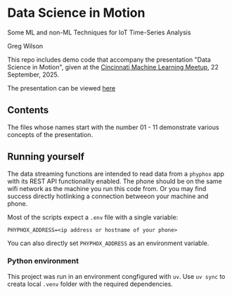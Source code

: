 # Data Science in Motion

Some ML and non-ML Techniques for IoT Time-Series Analysis

Greg Wilson <a href="https://github.com/gregwdata" class="ns-c-iconlink"><mdi-github-circle/></a> <a href="https://www.linkedin.com/in/greg-wilson-6212572/" class="ns-c-iconlink"><mdi-linkedin-box/></a>  

This repo includes demo code that accompany the presentation "Data Science in Motion", given at the [Cincinnati Machine Learning Meetup](https://www.meetup.com/cincinnati-machine-learning-meetup/events/304736483/), 22 September, 2025.

The presentation can be viewed [here](https://gregwdata.github.io/Slides_Cincinnati_ML_meetup_2025_09_22)

## Contents

The files whose names start with the number 01 - 11 demonstrate various concepts of the presentation.

## Running yourself

The data streaming functions are intended to read data from a `phyphox` app with its REST API functionality enabled. The phone should be on the same wifi network as the machine you run this code from. Or you may find success directly hotlinking a connection betweeon your machine and phone.

Most of the scripts expect a `.env` file with a single variable:

```
PHYPHOX_ADDRESS=<ip address or hostname of your phone>
```

You can also directly set `PHYPHOX_ADDRESS` as an environment variable.

### Python environment

This project was run in an environment congfigured with `uv`. Use `uv sync` to creata local `.venv` folder with the required dependencies. 
